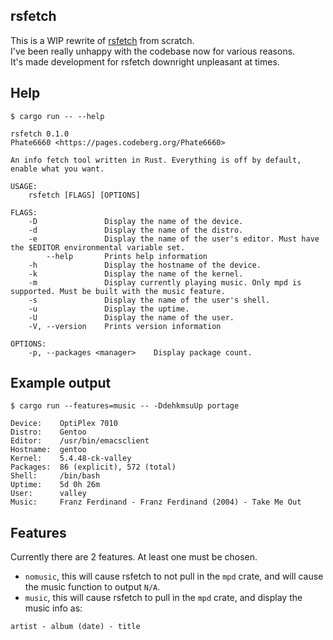 ## rsfetch

This is a WIP rewrite of [rsfetch](https://github.com/rsfetch/rsfetch) from scratch.<br>
I've been really unhappy with the codebase now for various reasons.<br>
It's made development for rsfetch downright unpleasant at times.

## Help

`$ cargo run -- --help`

```
rsfetch 0.1.0
Phate6660 <https://pages.codeberg.org/Phate6660>

An info fetch tool written in Rust. Everything is off by default, enable what you want.

USAGE:
    rsfetch [FLAGS] [OPTIONS]

FLAGS:
    -D               Display the name of the device.
    -d               Display the name of the distro.
    -e               Display the name of the user's editor. Must have the $EDITOR environmental variable set.
        --help       Prints help information
    -h               Display the hostname of the device.
    -k               Display the name of the kernel.
    -m               Display currently playing music. Only mpd is supported. Must be built with the music feature.
    -s               Display the name of the user's shell.
    -u               Display the uptime.
    -U               Display the name of the user.
    -V, --version    Prints version information

OPTIONS:
    -p, --packages <manager>    Display package count.
```

## Example output

`$ cargo run --features=music -- -DdehkmsuUp portage`

```
Device:    OptiPlex 7010
Distro:    Gentoo
Editor:    /usr/bin/emacsclient
Hostname:  gentoo
Kernel:    5.4.48-ck-valley
Packages:  86 (explicit), 572 (total)
Shell:     /bin/bash
Uptime:    5d 0h 26m
User:      valley
Music:     Franz Ferdinand - Franz Ferdinand (2004) - Take Me Out
```

## Features

Currently there are 2 features. At least one must be chosen.<br>

- `nomusic`, this will cause rsfetch to not pull in the `mpd` crate, and will cause the music function to output `N/A`.
- `music`, this will cause rsfetch to pull in the `mpd` crate, and display the music info as: 

`artist - album (date) - title`
